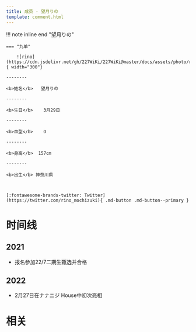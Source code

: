 ```yaml
---
title: 成员 - 望月りの
template: comment.html
---
```


!!! note inline end "望月りの"

    === "九单"

        ![rino](https://cdn.jsdelivr.net/gh/227WiKi/227WiKi@master/docs/assets/photo/rino/9th.jpg){ width="300"}

    --------

    <b>姓名</b>   望月りの

    --------

    <b>生日</b>    3月29日

    --------

    <b>血型</b>    O

    --------

    <b>身高</b>  157cm

    --------

    <b>出生</b> 神奈川県

  

    [:fontawesome-brands-twitter: Twitter](https://twitter.com/rino_mochizuki){ .md-button .md-button--primary }

# 时间线
## 2021 

- 报名参加22/7二期生甄选并合格

## 2022

- 2月27日在ナナニジ House中初次亮相

# 相关
